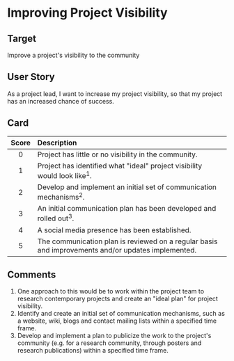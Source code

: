 # Improving Project Visibility

## Target

Improve a project's visibility to the community

## User Story

As a project lead, I want to increase my project visibility, so that my project has an increased chance of success.

## Card

| Score         | Description |
| :-------------: | :------------- |
| 0 | Project has little or no visibility in the community. |
| 1 | Project has identified what "ideal" project visibility would look like<sup>1</sup>. |
| 2 | Develop and implement an initial set of communication mechanisms<sup>2</sup>.  |
| 3 | An initial communication plan has been developed and rolled out<sup>3</sup>. |
| 4 | A social media presence has been established. |
| 5 | The communication plan is reviewed on a regular basis and improvements and/or updates implemented. |

## Comments

1. One approach to this would be to work within the project team to research contemporary projects and create an "ideal plan" for 
project visibility.
2. Identify and create an initial set of communication mechanisms, such as a website, wiki, blogs and contact mailing lists 
within a specified time frame.
3. Develop and implement a plan to publicize the work to the project's community (e.g. for a research community, through posters 
and research publications) within a specified time frame.

